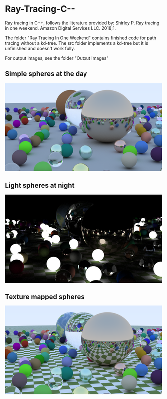 # Ray-Tracing-C--
Ray tracing in C++, follows the literature provided by: Shirley P. Ray tracing in one weekend. Amazon Digital Services LLC. 2018;1.

The folder "Ray Tracing In One Weekend" contains finished code for path tracing without a kd-tree. The src folder implements a kd-tree but it is unfinished and doesn't work fully.

For output images, see the folder "Output Images"

## Simple spheres at the day
![Simple spheres at day](https://github.com/ymumberson/Ray-Tracing-C--/blob/main/Output%20Images/Ray%20Tracing%20In%20One%20Weekend%202.png)

## Light spheres at night
![Light spheres at night](https://github.com/ymumberson/Ray-Tracing-C--/blob/main/Output%20Images/RandomLightSpheres.png)

## Texture mapped spheres
![Texture mapped spheres](https://github.com/ymumberson/Ray-Tracing-C--/blob/main/Output%20Images/Texture%20Mapped%20Image.png)
